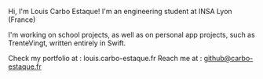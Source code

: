 Hi, I'm Louis Carbo Estaque!
I'm an engineering student at INSA Lyon (France)

I'm working on school projects, as well as on personal app projects, such as TrenteVingt, written entirely in Swift.

Check my portfolio at : louis.carbo-estaque.fr
Reach me at : github@carbo-estaque.fr
